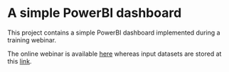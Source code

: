 # A simple PowerBI dashboard
This project contains a simple PowerBI dashboard implemented during a training webinar.

The online webinar is available [here](https://www.tutored.me/it/webinars/14344) whereas input datasets are stored at this [link](https://drive.google.com/drive/folders/1Rbzardwn3MSYYqDhEbw97dJtuqhNF2qk?usp=sharing).
